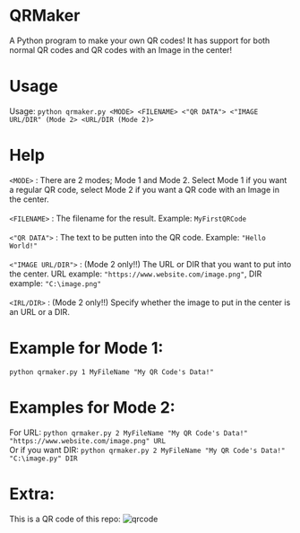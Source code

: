 # QRMaker
A Python program to make your own QR codes! It has support for both normal QR codes and QR codes with an Image in the center!

# Usage
Usage: `python qrmaker.py <MODE> <FILENAME> <"QR DATA"> <"IMAGE URL/DIR" (Mode 2> <URL/DIR (Mode 2)>`
<br>

# Help
`<MODE>` : There are 2 modes; Mode 1 and Mode 2. Select Mode 1 if you want a regular QR code, select Mode 2 if you want a QR code with an Image in the center.
<br><br>
`<FILENAME>` : The filename for the result. Example: `MyFirstQRCode`
<br><br>
`<"QR DATA">` : The text to be putten into the QR code. Example: `"Hello World!"`
<br><br>
`<"IMAGE URL/DIR">` : (Mode 2 only!!) The URL or DIR that you want to put into the center. URL example: `"https://www.website.com/image.png"`, DIR example: `"C:\image.png"`
<br><br>
`<IRL/DIR>` : (Mode 2 only!!) Specify whether the image to put in the center is an URL or a DIR.
<br>

# Example for Mode 1:
`python qrmaker.py 1 MyFileName "My QR Code's Data!"`


# Examples for Mode 2:
For URL: `python qrmaker.py 2 MyFileName "My QR Code's Data!" "https://www.website.com/image.png" URL`
<br>
Or if you want DIR: `python qrmaker.py 2 MyFileName "My QR Code's Data!" "C:\image.py" DIR`
<br>

# Extra:
This is a QR code of this repo:
![qrcode](https://scontent-amt2-1.cdninstagram.com/v/t51.2885-15/e15/134724685_387172739044838_6969441886377221893_n.jpg?_nc_ht=scontent-amt2-1.cdninstagram.com&_nc_cat=102&_nc_ohc=geh-hpvUw_QAX-Fp-Io&tp=1&oh=608ef0d1216904c5750735638127c8fb&oe=601AE216&ig_cache_key=MjQ3NzQwNDUwMjQzNjUxNDE5Ng%3D%3D.2)
